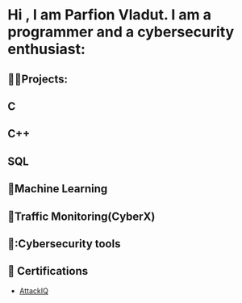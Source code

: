 <h1>Hi , I am Parfion Vladut. I am a programmer and a cybersecurity enthusiast: </h1>

<h2> 👨‍💻Projects: </h2>

<b>C</b>
-

<b>C++</b>
-

<b>SQL</b>
-

<b>🤖Machine Learning</b>
-

<b>👮Traffic Monitoring(CyberX)</b>
-

<b>🧰:Cybersecurity tools</b>
-

<h2>📝 Certifications</h2>

- [AttackIQ](https://www.credly.com/users/parfion-vladut/badges)


<!--
**parfionvladut/parfionvladut** is a ✨ _special_ ✨ repository because its `README.md` (this file) appears on your GitHub profile.

Here are some ideas to get you started:

- 🔭 I’m currently working on ...
- 🌱 I’m currently learning ...
- 👯 I’m looking to collaborate on ...
- 🤔 I’m looking for help with ...
- 💬 Ask me about ...
- 📫 How to reach me: ...
- 😄 Pronouns: ...
- ⚡ Fun fact: ...
-->
